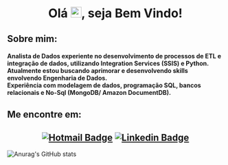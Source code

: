   <h1 align="center"> 
    Olá <img src="https://media.giphy.com/media/hvRJCLFzcasrR4ia7z/giphy.gif" width="25px">, seja Bem Vindo!
  </h1>
  
  
## **Sobre mim:**
  <h4>
Analista de Dados experiente no desenvolvimento de processos de ETL e integração de dados, utilizando Integration Services (SSIS) e Python. </br> Atualmente estou buscando aprimorar e desenvolvendo skills envolvendo Engenharia de Dados. </br> Experiência com modelagem de dados, programação SQL, bancos relacionais e No-Sql (MongoDB/ Amazon DocumentDB).
</h4>

## **Me encontre em:**

## <div align=center>[![Hotmail Badge](https://img.shields.io/badge/Hotmail-D14836?style=flat&logo=hotmail&logoColor=white&link=mailto:phillipefs@msn.com)](mailto:phillipefs@msn.com) [![Linkedin Badge](https://img.shields.io/badge/LinkedIn-0077B5?style=flat&logo=linkedin&logoColor=white)](https://www.linkedin.com/in/phillipe-santos-bb419b28/) </div>

![Anurag's GitHub stats](https://github-readme-stats.vercel.app/api?username=phillipefs&show_icons=true&theme=algolia)
